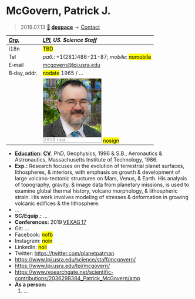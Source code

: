 # McGovern, Patrick J.
> 2019.07.13 **[🚀](../index/index.md) [despace](index.md)** → [Contact](contact.md)

|*[Org.](contact.md)*|*[LPI](zz_lpi.md), US. Science Staff*|
|:--|:--|
|i18n|<mark>TBD</mark>|
|Tel|*раб.:* +1(281)486-21-87; *mobile:* <mark>nomobile</mark>|
|E‑mail|<mcgovern@lpi.usra.edu>|
|B‑day, addr.|<mark>nodate</mark> 1965 / …|
||[![](f/contact/m/mcgovern1_photo_thumb.jpg)](f/contact/m/mcgovern1_photo.jpg) <mark>nosign</mark>|

   - **[Education](edu.md):** **[CV](f/contact/m/mcgovern1_cv.pdf)**. PhD, Geophysics, 1996 & S.B., Aeronautics & Astronautics, Massachusetts Institute of Technology, 1986.
   - **Exp.:** Research focuses on the evolution of terrestrial planet surfaces, lithospheres, & interiors, with emphasis on growth & development of large volcano-tectonic structures on Mars, Venus, & Earth. His analysis of topography, gravity, & image data from planetary missions, is used to examine global thermal history, volcano morphology, & lithospheric strain. His work involves modeling of stresses & deformation in growing volcanic edifices & the lithosphere.
   - …
   - **SC/Equip.:** …
   - **Conferences:** 2019 [VEXAG 17](vexag_2019.md)
   - Git: …
   - Facebook: <mark>nofb</mark>
   - Instagram: <mark>noin</mark>
   - LinkedIn: <mark>noli</mark>
   - Twitter: <https://twitter.com/planetpatman>
   - <https://www.lpi.usra.edu/science/staff/mcgovern/>
   - <https://www.lpi.usra.edu/lpi/mcgovern/>
   - <https://www.researchgate.net/scientific-contributions/2036298384_Patrick_McGovern/amp>
   - **As a person:**
      1. …
